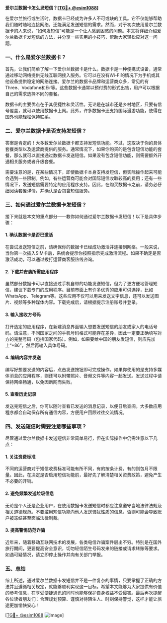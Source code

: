 **爱尔兰数据卡怎么发短信？[[TG💪+ @esim1088](https://t.me/s/esim1088)]**

在爱尔兰旅行或生活时，数据卡已经成为许多人不可或缺的工具。它不仅能够帮助我们随时随地连接网络，还能满足发送短信的需求。然而，对于初次使用爱尔兰数据卡的人来说，“如何发短信”可能是一个让人感到困惑的问题。本文将详细介绍爱尔兰数据卡发短信的方法，并分享一些实用的小技巧，帮助大家轻松应对这一问题。

### 一、什么是爱尔兰数据卡？

首先，让我们简单了解一下爱尔兰数据卡是什么。数据卡是一种便携式设备，通常通过移动网络提供无线互联网接入服务。它可以在没有Wi-Fi的情况下为手机或其他设备提供稳定的网络连接。爱尔兰的数据卡品牌和运营商众多，常见的有Three、Vodafone和Eir等。这些数据卡通常以预付费的形式出售，用户可以根据自己的需求选择不同的套餐。

数据卡的主要优点在于其便捷性和灵活性。无论是在城市还是乡村地区，只要有信号覆盖，就可以使用数据卡上网。此外，许多数据卡还支持国际漫游功能，使得在国外也能轻松保持联系。

### 二、爱尔兰数据卡是否支持发短信？

答案是肯定的！大多数爱尔兰数据卡都支持发短信功能。不过，这取决于你的具体套餐类型以及运营商提供的服务。通常情况下，如果你购买的是包含短信功能的套餐，那么就可以直接通过数据卡发送短信。如果没有包含短信功能，则需要额外开通相关服务或者升级套餐。

需要注意的是，在某些情况下，即使数据卡本身支持发短信，但实际操作起来可能会遇到一些限制。例如，有些运营商可能会对国际短信收取较高的费用；还有一些情况下，发送短信需要特定的应用程序支持。因此，在购买数据卡之前，请务必仔细阅读套餐详情，并确认是否包含短信服务。

### 三、如何通过爱尔兰数据卡发短信？

接下来就是本文的重点部分——教你如何通过爱尔兰数据卡发短信！以下是具体步骤：

#### 1. 确认数据卡是否已激活
在尝试发送短信之前，请确保你的数据卡已经成功激活并连接到网络。一般来说，当你第一次插入SIM卡后，系统会提示你按照指示完成激活流程。如果不确定是否激活成功，可以通过拨打运营商客服热线咨询。

#### 2. 下载并安装所需应用程序
虽然部分数据卡可以直接通过手机自带的功能发送短信，但为了更方便地管理短信，建议下载专门的应用程序。目前市面上有许多优秀的应用可供选择，比如WhatsApp、Telegram等。这些应用不仅可以用来发送文字信息，还可以发送图片、视频等多种媒体内容。下载完成后，请根据提示注册账号并登录。

#### 3. 输入接收方号码
打开选定的应用程序，在新建消息界面输入想要发送短信的朋友或家人的电话号码。请注意，不同国家之间的手机号码格式可能存在差异，因此一定要正确填写对方的完整号码（包括国家代码）。例如，如果要给中国的朋友发短信，则应先加上“+86”，然后再输入具体号码。

#### 4. 编辑内容并发送
编写好想要发送的内容后，点击发送按钮即可完成操作。如果你使用的是支持多媒体消息的应用程序，则还可以附带照片、音频文件等内容一起发送。发送过程中请保持网络畅通，以免因断网而失败。

#### 5. 查看历史记录
发送完短信之后，你可以随时查看已发送的消息记录，以便日后查阅。大多数应用程序都会自动保存所有通信内容，方便用户回顾过往交流情况。

### 四、发送短信时需要注意哪些事项？

尽管通过爱尔兰数据卡发送短信非常简单易行，但在实际操作中仍需注意以下几点：

#### 1. 关注资费标准
不同的运营商对于短信收费标准可能有所不同，有的按条计费，有的则包月不限量。因此，在决定是否启用短信功能前，最好先了解清楚相关资费政策，避免产生不必要的开销。

#### 2. 避免频繁发送垃圾信息
无论是个人还是企业用户，在使用数据卡发送短信时都应注意遵守当地法律法规及相关道德规范。不要滥用短信功能向他人发送骚扰性质的信息，否则可能会导致账户被冻结甚至面临法律制裁。

#### 3. 提高警惕防范诈骗
近年来，随着移动互联网技术的发展，各类电信诈骗案件层出不穷。特别是在国外旅行期间，更要提高安全意识，切勿轻信陌生号码发来的链接或请求转账等要求。如遇可疑情况，请立即停止操作并向有关部门举报。

### 五、总结

综上所述，通过爱尔兰数据卡发短信并不是一件复杂的事情，只要掌握了正确的方法并且遵循相关规定，就能够顺利实现这一目标。希望本文能够为大家提供有价值的参考信息，在享受便捷通讯的同时也能够保护自身权益不受侵害。最后再次提醒各位读者朋友们：合理规划预算、谨慎对待陌生人、时刻保持警觉，这样才能让旅途更加愉快安心！

[[TG💪+ @esim1088](https://t.me/s/esim1088) ![Image](https://i.postimg.cc/4NQfJmqS/Snipaste-2025-05-13-00-14-12.png)]